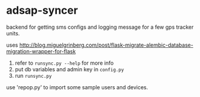 # adsap-syncer

backend for getting sms configs and logging message for a few gps tracker units.

uses http://blog.miguelgrinberg.com/post/flask-migrate-alembic-database-migration-wrapper-for-flask

1. refer to `runsync.py --help` for more info
2. put db variables and admin key in `config.py`
3. run `runsync.py`

use 'repop.py' to import some sample users and devices.
